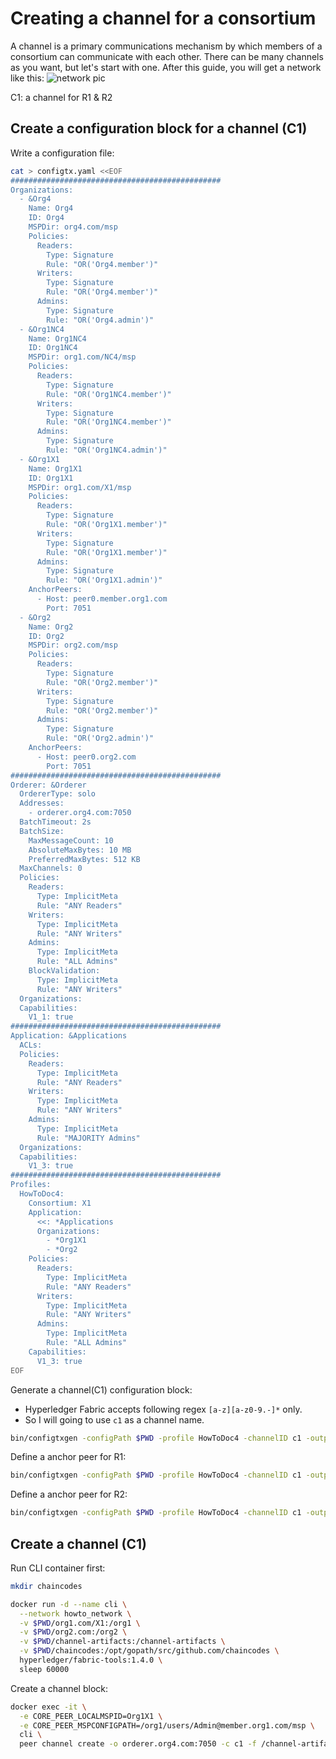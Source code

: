 # Creating a channel for a consortium

A channel is a primary communications mechanism by which members of a consortium can communicate with each other.
There can be many channels as you want, but let's start with one.
After this guide, you will get a network like this:
![network pic](https://hyperledger-fabric.readthedocs.io/en/release-1.3/_images/network.diagram.4.png "Target network - 04")

C1: a channel for R1 & R2

## Create a configuration block for a channel (C1)

Write a configuration file:

```bash
cat > configtx.yaml <<EOF
###############################################
Organizations:
  - &Org4
    Name: Org4
    ID: Org4
    MSPDir: org4.com/msp
    Policies:
      Readers:
        Type: Signature
        Rule: "OR('Org4.member')"
      Writers:
        Type: Signature
        Rule: "OR('Org4.member')"
      Admins:
        Type: Signature
        Rule: "OR('Org4.admin')"
  - &Org1NC4
    Name: Org1NC4
    ID: Org1NC4
    MSPDir: org1.com/NC4/msp
    Policies:
      Readers:
        Type: Signature
        Rule: "OR('Org1NC4.member')"
      Writers:
        Type: Signature
        Rule: "OR('Org1NC4.member')"
      Admins:
        Type: Signature
        Rule: "OR('Org1NC4.admin')"
  - &Org1X1
    Name: Org1X1
    ID: Org1X1
    MSPDir: org1.com/X1/msp
    Policies:
      Readers:
        Type: Signature
        Rule: "OR('Org1X1.member')"
      Writers:
        Type: Signature
        Rule: "OR('Org1X1.member')"
      Admins:
        Type: Signature
        Rule: "OR('Org1X1.admin')"
    AnchorPeers:
      - Host: peer0.member.org1.com
        Port: 7051
  - &Org2
    Name: Org2
    ID: Org2
    MSPDir: org2.com/msp
    Policies:
      Readers:
        Type: Signature
        Rule: "OR('Org2.member')"
      Writers:
        Type: Signature
        Rule: "OR('Org2.member')"
      Admins:
        Type: Signature
        Rule: "OR('Org2.admin')"
    AnchorPeers:
      - Host: peer0.org2.com
        Port: 7051
###############################################
Orderer: &Orderer
  OrdererType: solo
  Addresses:
    - orderer.org4.com:7050
  BatchTimeout: 2s
  BatchSize:
    MaxMessageCount: 10
    AbsoluteMaxBytes: 10 MB
    PreferredMaxBytes: 512 KB
  MaxChannels: 0
  Policies:
    Readers:
      Type: ImplicitMeta
      Rule: "ANY Readers"
    Writers:
      Type: ImplicitMeta
      Rule: "ANY Writers"
    Admins:
      Type: ImplicitMeta
      Rule: "ALL Admins"
    BlockValidation:
      Type: ImplicitMeta
      Rule: "ANY Writers"
  Organizations:
  Capabilities:
    V1_1: true
###############################################
Application: &Applications
  ACLs:
  Policies:
    Readers:
      Type: ImplicitMeta
      Rule: "ANY Readers"
    Writers:
      Type: ImplicitMeta
      Rule: "ANY Writers"
    Admins:
      Type: ImplicitMeta
      Rule: "MAJORITY Admins"
  Organizations:
  Capabilities:
    V1_3: true
###############################################
Profiles:
  HowToDoc4:
    Consortium: X1
    Application:
      <<: *Applications
      Organizations:
        - *Org1X1
        - *Org2
    Policies:
      Readers:
        Type: ImplicitMeta
        Rule: "ANY Readers"
      Writers:
        Type: ImplicitMeta
        Rule: "ANY Writers"
      Admins:
        Type: ImplicitMeta
        Rule: "ALL Admins"
    Capabilities:
      V1_3: true
EOF
```

Generate a channel(C1) configuration block:

* Hyperledger Fabric accepts following regex `[a-z][a-z0-9.-]*` only.
* So I will going to use `c1` as a channel name.

```bash
bin/configtxgen -configPath $PWD -profile HowToDoc4 -channelID c1 -outputCreateChannelTx ./channel-artifacts/C1.tx
```

Define a anchor peer for R1:

```bash
bin/configtxgen -configPath $PWD -profile HowToDoc4 -channelID c1 -outputAnchorPeersUpdate ./channel-artifacts/C1R1anchors.tx -asOrg Org1X1
```

Define a anchor peer for R2:

```bash
bin/configtxgen -configPath $PWD -profile HowToDoc4 -channelID c1 -outputAnchorPeersUpdate ./channel-artifacts/C1R2anchors.tx -asOrg Org2
```

## Create a channel (C1)

Run CLI container first:

```bash
mkdir chaincodes

docker run -d --name cli \
  --network howto_network \
  -v $PWD/org1.com/X1:/org1 \
  -v $PWD/org2.com:/org2 \
  -v $PWD/channel-artifacts:/channel-artifacts \
  -v $PWD/chaincodes:/opt/gopath/src/github.com/chaincodes \
  hyperledger/fabric-tools:1.4.0 \
  sleep 60000
```

Create a channel block:

```bash
docker exec -it \
  -e CORE_PEER_LOCALMSPID=Org1X1 \
  -e CORE_PEER_MSPCONFIGPATH=/org1/users/Admin@member.org1.com/msp \
  cli \
  peer channel create -o orderer.org4.com:7050 -c c1 -f /channel-artifacts/C1.tx
```